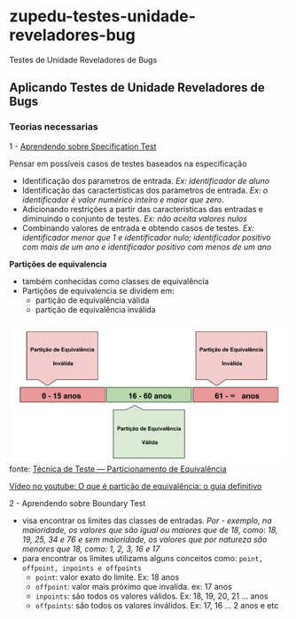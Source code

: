 # zupedu-testes-unidade-reveladores-bug
Testes de Unidade Reveladores de Bugs

## Aplicando Testes de Unidade Reveladores de Bugs
### Teorias necessarias
1 - [Aprendendo sobre Specification Test](https://github.com/zup-academy/materiais-publicos-treinamentos/blob/main/testes-de-unidade-reveladores-de-bugs/specification-test.md)

Pensar em possíveis casos de testes baseados na especificação
- Identificação dos parametros de entrada. _Ex: identificador de aluno_
- Identificação das caractertisticas dos parametros de entrada. _Ex: o identificador é valor numérico inteiro e maior que zero_.
- Adicionando restrições a partir das caracteristicas das entradas e diminuindo o conjunto de testes. _Ex: não aceita valores nulos_
- Combinando valores de entrada e obtendo casos de testes. _Ex: identificador menor que 1 e identificador nulo; identificador positivo com mais de um ano e identificador positivo com menos de um ano_

**Partições de equivalencia**
- também conhecidas como classes de equivalência
- Partições de equivalencia se dividem em:
  - partição de equivalência válida
  - partição de equivalência inválida

![Imagem exibindo partição de equivalencia válida para valores entre 16 a 60 anos e partição de equivalencia inválida para os valores de 0 a 15 anos e a partir de 61 anos](./img/particao-equivalencia-valida-invalida.png)
fonte: [Técnica de Teste — Particionamento de Equivalência](https://medium.com/revista-tspi/t%C3%A9cnica-de-teste-particionamento-de-equival%C3%AAncia-d32a7d689d82)


[Vídeo no youtube: O que é partição de equivalência: o guia definitivo
](https://www.youtube.com/watch?v=-IdzE1GoC-g&ab_channel=JuliodeLima)

2 - Aprendendo sobre Boundary Test
- visa encontrar os limites das classes de entradas. _Por - exemplo, na maioridade, os valores que são igual ou maiores que de 18, como: 18, 19, 25, 34 e 76 e sem maioridade, os valores que por natureza são menores que 18, como: 1, 2, 3, 16 e 17_
- para encontrar os limites utilizams alguns conceitos como: `point, offpoint, inpoints e offpoints`
  - `point`: valor exato do limite. Ex: 18 anos
  - `offpoint`: valor mais próximo que invalida. ex: 17 anos
  - `inpoints`: são todos os valores válidos. Ex: 18, 19, 20, 21 ... anos
  - `offpoints`: são todos os valores inválidos. Ex: 17, 16 ... 2 anos e etc 

